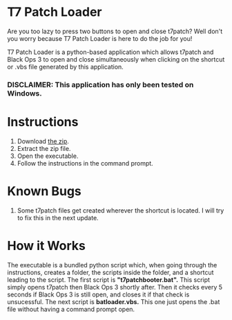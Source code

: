 # T7 Patch Loader
Are you too lazy to press two buttons to open and close t7patch? Well don't you worry because T7 Patch Loader is here to do the job for you!

T7 Patch Loader is a python-based application which allows t7patch and Black Ops 3 to open and close simultaneously when clicking on the shortcut or .vbs file generated by this application.

### DISCLAIMER: This application has only been tested on Windows.

# Instructions
1. Download [the zip](https://github.com/notspyral/t7patchloader/releases/tag/Current).
2. Extract the zip file.
3. Open the executable.
4. Follow the instructions in the command prompt.

# Known Bugs
1. Some t7patch files get created wherever the shortcut is located. I will try to fix this in the next update.

# How it Works

The executable is a bundled python script which, when going through the instructions, creates a folder, the scripts inside the folder, and a shortcut leading to the script. The first script is **"t7patchbooter.bat".** This script simply opens t7patch then Black Ops 3 shortly after. Then it checks every 5 seconds if Black Ops 3 is still open, and closes it if that check is unsucessful. The next script is **batloader.vbs.** This one just opens the .bat file without having a command prompt open.
